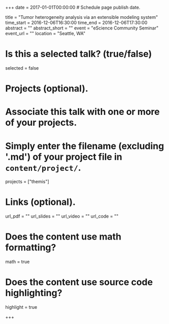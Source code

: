 +++
date = 2017-01-01T00:00:00  # Schedule page publish date.

title = "Tumor heterogeneity analysis via an extensible modeling system"
time_start = 2016-12-06T16:30:00
time_end = 2016-12-06T17:30:00
abstract = ""
abstract_short = ""
event = "eScience Community Seminar"
event_url = ""
location = "Seattle, WA"

# Is this a selected talk? (true/false)
selected = false

# Projects (optional).
#   Associate this talk with one or more of your projects.
#   Simply enter the filename (excluding '.md') of your project file in `content/project/`.
projects = ["themis"]

# Links (optional).
url_pdf = ""
url_slides = ""
url_video = ""
url_code = ""

# Does the content use math formatting?
math = true

# Does the content use source code highlighting?
highlight = true

+++

